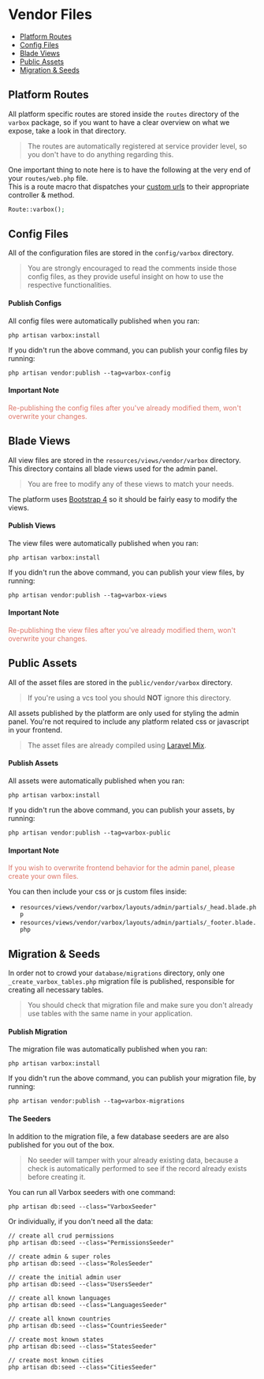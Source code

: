 # Vendor Files

- [Platform Routes](#platform-routes)
- [Config Files](#config-files)
- [Blade Views](#blade-views)
- [Public Assets](#public-assets)
- [Migration & Seeds](#migration-seeds)

<a name="platform-routes"></a>
## Platform Routes

<p id="first-p">
All platform specific routes are stored inside the <code class="class="language-php">routes</code> directory of the <code class="class="language-php">varbox</code> package, so if you want to have a clear overview on what we expose, take a look in that directory.
</p>

> The routes are automatically registered at service provider level, so you don't have to do anything regarding this. 

One important thing to note here is to have the following at the very end of your `routes/web.php` file.   
This is a route macro that dispatches your [custom urls](/docs/{{version}}/model-urls) to their appropriate controller & method.

```php
Route::varbox();
```

<a name="config-files"></a>
## Config Files

All of the configuration files are stored in the `config/varbox` directory. 

> You are strongly encouraged to read the comments inside those config files, as they provide useful insight on how to use the respective functionalities.

<a name="publish-configs"></a>
#### Publish Configs

All config files were automatically published when you ran:

```
php artisan varbox:install
``` 

If you didn't run the above command, you can publish your config files by running:

```
php artisan vendor:publish --tag=varbox-config
```

<a name="configs-important-note"></a>
#### Important Note

<p style="color: #DD7467;">
    Re-publishing the config files after you've already modified them, won't overwrite your changes.
</p>

<a name="blade-views"></a>
## Blade Views

All view files are stored in the `resources/views/vendor/varbox` directory. This directory contains all blade views used for the admin panel.   

> You are free to modify any of these views to match your needs.

The platform uses <a href="https://getbootstrap.com/docs/4.1" target="_blank">Bootstrap 4</a> so it should be fairly easy to modify the views.

<a name="publish-views"></a>
#### Publish Views

The view files were automatically published when you ran:

```
php artisan varbox:install
``` 

If you didn't run the above command, you can publish your view files, by running:

```
php artisan vendor:publish --tag=varbox-views
```

<a name="views-important-note"></a>
#### Important Note

<p style="color: #DD7467;">
    Re-publishing the view files after you've already modified them, won't overwrite your changes.
</p>

<a name="public-assets"></a>
## Public Assets

All of the asset files are stored in the `public/vendor/varbox` directory.   

> If you're using a vcs tool you should **NOT** ignore this directory.

All assets published by the platform are only used for styling the admin panel. You're not required to include any platform related css or javascript in your frontend.

> The asset files are already compiled using <a href="https://laravel.com/docs/7.x/mix" target="_blank">Laravel Mix</a>.   

<a name="publish-assets"></a>
#### Publish Assets

All assets were automatically published when you ran:

```
php artisan varbox:install
``` 

If you didn't run the above command, you can publish your assets, by running:

```
php artisan vendor:publish --tag=varbox-public
```

<a name="assets-important-note"></a>
#### Important Note

<p style="color: #DD7467; margin-bottom: 0;">
    If you wish to overwrite frontend behavior for the admin panel, please create your own files.
</p>

You can then include your css or js custom files inside:
- `resources/views/vendor/varbox/layouts/admin/partials/_head.blade.php`
- `resources/views/vendor/varbox/layouts/admin/partials/_footer.blade.php` 

<a name="migration-seeds"></a>
## Migration & Seeds

In order not to crowd your `database/migrations` directory, only one `_create_varbox_tables.php` migration file is published, responsible for creating all necessary tables.

> You should check that migration file and make sure you don't already use tables with the same name in your application.

<a name="publish-migration"></a>
#### Publish Migration

The migration file was automatically published when you ran:

```
php artisan varbox:install
``` 

If you didn't run the above command, you can publish your migration file, by running:

```
php artisan vendor:publish --tag=varbox-migrations
```

<a name="the-seeders"></a>
#### The Seeders

In addition to the migration file, a few database seeders are are also published for you out of the box.   

> No seeder will tamper with your already existing data, because a check is automatically performed to see if the record already exists before creating it.

You can run all Varbox seeders with one command:

```
php artisan db:seed --class="VarboxSeeder"
```

Or individually, if you don't need all the data:

```
// create all crud permissions
php artisan db:seed --class="PermissionsSeeder"

// create admin & super roles
php artisan db:seed --class="RolesSeeder"

// create the initial admin user
php artisan db:seed --class="UsersSeeder"

// create all known languages
php artisan db:seed --class="LanguagesSeeder"

// create all known countries
php artisan db:seed --class="CountriesSeeder"

// create most known states
php artisan db:seed --class="StatesSeeder"

// create most known cities
php artisan db:seed --class="CitiesSeeder"
```

